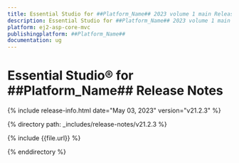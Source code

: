 ```yaml
---
title: Essential Studio for ##Platform_Name## 2023 volume 1 main Release Release Notes  
description: Essential Studio for ##Platform_Name## 2023 volume 1 main Release Release Notes  
platform: ej2-asp-core-mvc
publishingplatform: ##Platform_Name##
documentation: ug
---
```


# Essential Studio&reg; for ##Platform_Name##  Release Notes  

{% include release-info.html date="May 03, 2023"  version="v21.2.3" %} 

{% directory path: _includes/release-notes/v21.2.3 %}

{% include {{file.url}} %}

{% enddirectory %}


